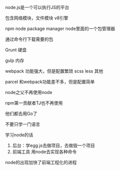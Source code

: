 node.js是一个可以执行JS的平台

包含网络模块，文件模块   v8引擎



npm   node package manager  node里面的一个包管理器

通过命令行下载需要的包



Grunt    硬盘

gulp     内存

webpack    功能强大，但是配置繁琐           scss  less  其他

parcel    和webpack功能差不多，但是配置简单     



node之父不再使用node

npm第一贡献者TJ也不再使用

他们都去用Go了



不要只学一门语言



学习node的话

1. 后台：学egg.js去做项目，去做毁一个项目
2. 前端工具     用node去实现各种命令



node的出现加快了前端工程化的进程

